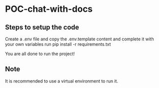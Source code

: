 # POC-chat-with-docs

## Steps to setup the code
Create a .env file and copy the .env.template content and complete it with your own variables
run pip install -r requirements.txt

You are all done to run the project!

## Note

It is recommended to use a virtual environment to run it.
